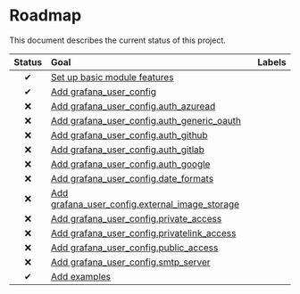 # Roadmap

This document describes the current status of this project.


| Status | Goal | Labels | 
| :---: | :--- | --- | 
| ✔ | [Set up basic module features]() || 
| ✔ | [Add grafana_user_config]() ||
| ❌ | [Add grafana_user_config.auth_azuread]() ||
| ❌ | [Add grafana_user_config.auth_generic_oauth]() ||
| ❌ | [Add grafana_user_config.auth_github]() ||
| ❌ | [Add grafana_user_config.auth_gitlab]() ||
| ❌ | [Add grafana_user_config.auth_google]() ||
| ❌ | [Add grafana_user_config.date_formats]() ||
| ❌ | [Add grafana_user_config.external_image_storage]() ||
| ❌ | [Add grafana_user_config.private_access]() ||
| ❌ | [Add grafana_user_config.privatelink_access]() ||
| ❌ | [Add grafana_user_config.public_access]() ||
| ❌ | [Add grafana_user_config.smtp_server]() ||
| ✔ | [Add examples]() ||